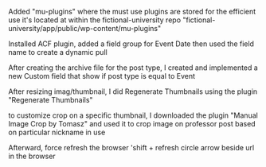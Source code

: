 

Added "mu-plugins" where the must use plugins are stored for the efficient use
it's located at within the fictional-university repo "fictional-university/app/public/wp-content/mu-plugins"

Installed ACF plugin, added a field group for Event Date then used the field name to create a dynamic pull

After creating the archive file for the post type, I created and implemented a new Custom field that show if post type is equal to Event

After resizing imag/thumbnail, I did Regenerate Thumbnails using the plugin "Regenerate Thumbnails"

to customize crop on a specific thumbnail, I downloaded the plugin "Manual Image Crop by Tomasz" and used it to crop image on professor post
based on particular nickname in use

Afterward, force refresh the browser 'shift + refresh circle arrow beside url in the browser

